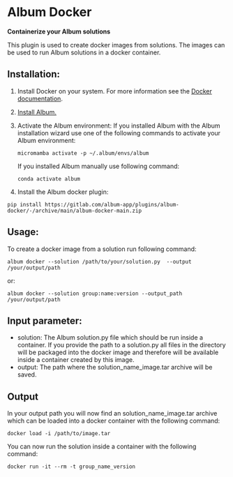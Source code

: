 # Album Docker
**Containerize your Album solutions**

This plugin is used to create docker images from solutions. The images can be used to run Album solutions in a docker 
container.

## Installation:
1. Install Docker on your system. For more information see the [Docker documentation](https://docs.docker.com/get-docker/).
2. [Install Album.](https://docs.album.solutions/en/latest/installation-instructions.html#)
3. Activate the Album environment:
If you installed Album with the Album installation wizard use one of the following commands to activate your 
Album environment:
      ```
      micromamba activate -p ~/.album/envs/album
      ```
   If you installed Album manually use following command:
      ```
      conda activate album
      ```
     

4. Install the Album docker plugin:
```
pip install https://gitlab.com/album-app/plugins/album-docker/-/archive/main/album-docker-main.zip
```

## Usage:
To create a docker image from a solution run following command:
```
album docker --solution /path/to/your/solution.py  --output /your/output/path
```
or:
```
album docker --solution group:name:version --output_path /your/output/path
```

## Input parameter:
- solution: The Album solution.py file which should be run inside a container.
  If you provide the path to a solution.py all files in the directory will be
  packaged into the docker image and therefore will be available inside a container created by this image. 
- output: The path where the solution_name_image.tar archive will be saved. 

## Output
In your output path you will now find an solution_name_image.tar archive which can be loaded into a docker container 
with the following command:
  ```
  docker load -i /path/to/image.tar
  ```
You can now run the solution inside a container with the following command:
  ```
  docker run -it --rm -t group_name_version
  ```